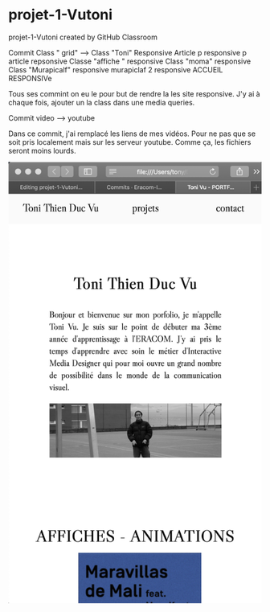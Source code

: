 # projet-1-Vutoni
projet-1-Vutoni created by GitHub Classroom

Commit
Class " grid" --> Class "Toni" Responsive
Article p responsive
p article repsonsive
Classe "affiche " responsive
Class "moma" responsive
Class "Murapicalf" responsive
murapiclaf 2 responsive
ACCUEIL RESPONSIVe


Tous ses commint on eu le pour but de rendre la les site responsive. J'y ai à chaque fois, ajouter un la class dans une media queries.

Commit
video --> youtube

Dans ce commit, j'ai remplacé les liens de mes vidéos. Pour ne pas que se soit pris localement mais sur les serveur youtube. Comme ça, les fichiers seront moins lourds.

![](https://github.com/Eracom-ID471/projet-1-Vutoni/blob/master/img/Capture%20d’écran%202019-09-19%20à%2008.33.46.png?raw=true)
